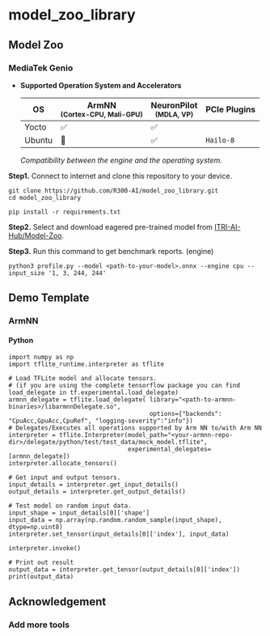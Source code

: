 # model_zoo_library
## Model Zoo
### MediaTek Genio
* **Supported Operation System and Accelerators**
  
  |         OS       | ArmNN<br><sup>(Cortex-CPU, Mali-GPU)  | NeuronPilot<br><sup>(MDLA, VP)  |          PCIe Plugins          |
  |         ----     |         --------------------          |       -------------------       |      -------------------       |
  |      Yocto       |        :white_check_mark:             |       :white_check_mark:        |                                |
  |      Ubuntu      |       :black_square_button:           |       :white_check_mark:        |  `Hailo-8`                     |

  *Compatibility between the engine and the operating system.*

**Step1.** Connect to internet and clone this repository to your device.
  ```
  git clone https://github.com/R300-AI/model_zoo_library.git
  cd model_zoo_library

  pip install -r requirements.txt
  ```

**Step2.** Select and download eagered pre-trained model from [ITRI-AI-Hub/Model-Zoo](https://github.com/R300-AI/ITRI-AI-Hub/tree/main/Model-Zoo).

**Step3.** Run this command to get benchmark reports. (engine)
  ```
  python3 profile.py --model <path-to-your-model>.onnx --engine cpu --input_size '1, 3, 244, 244'
  ```

## Demo Template
### ArmNN
#### Python
  ```
  import numpy as np
  import tflite_runtime.interpreter as tflite
  
  # Load TFLite model and allocate tensors.
  # (if you are using the complete tensorflow package you can find load_delegate in tf.experimental.load_delegate)
  armnn_delegate = tflite.load_delegate( library="<path-to-armnn-binaries>/libarmnnDelegate.so",
                                         options={"backends": "CpuAcc,GpuAcc,CpuRef", "logging-severity":"info"})
  # Delegates/Executes all operations supported by Arm NN to/with Arm NN
  interpreter = tflite.Interpreter(model_path="<your-armnn-repo-dir>/delegate/python/test/test_data/mock_model.tflite", 
                                   experimental_delegates=[armnn_delegate])
  interpreter.allocate_tensors()
  
  # Get input and output tensors.
  input_details = interpreter.get_input_details()
  output_details = interpreter.get_output_details()
  
  # Test model on random input data.
  input_shape = input_details[0]['shape']
  input_data = np.array(np.random.random_sample(input_shape), dtype=np.uint8)
  interpreter.set_tensor(input_details[0]['index'], input_data)
  
  interpreter.invoke()
  
  # Print out result
  output_data = interpreter.get_tensor(output_details[0]['index'])
  print(output_data)
  ```

## Acknowledgement
### Add more tools

